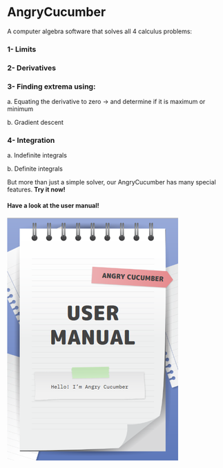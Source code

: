 # AngryCucumber
A computer algebra software that solves all 4 calculus problems: 

### 1- Limits

### 2- Derivatives

### 3- Finding extrema using:

a. Equating the derivative to zero → and determine if it is maximum or minimum

b. Gradient descent

### 4- Integration

a. Indefinite integrals

b. Definite integrals

But more than just a simple solver, our AngryCucumber has many special features.  **Try it now!**

#### Have a look at the user manual!

![alt text](https://github.com/AnhKrenius/AngryCucumber/blob/main/Screenshot%202023-10-01%20at%2007-03-23%20User%20Manual.pdf.png)
